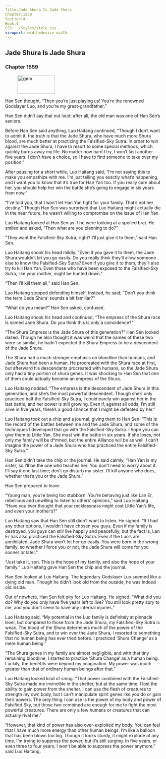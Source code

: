 ```yaml
---
Title:Jade Shura Is Jade Shura 
Chapter:1559 
Section:4 
Book:4 
CSS:../Styles/style.css 
viewport: width=device-width
---
```

  
## Jade Shura Is Jade Shura
### Chapter 1559
  
<figure>
	<img src="../Images/gem.gif" alt="gem" id="gem" width="120" height="60" />
</figure>
  

  
Han Sen thought, “Then you’re just playing us! You’re the renowned Godslayer Luo, and you’re my great-grandfather.”

Han Sen didn’t say that out loud; after all, the old man was one of Han Sen’s seniors.

Before Han Sen said anything, Luo Haitang continued, “Though I don’t want to admit it, the truth is that the Jade Shura, who have much more Shura blood, are much better at practicing the Falsified-Sky Sutra. In order to win against the Jade Shura, I have to resort to some special methods, which quickly burns away my life. No matter how hard I try, I won’t last another five years. I don’t have a choice, so I have to find someone to take over my position.”

After pausing for a short while, Luo Haitang said, “I’m not saying this to make you empathize with me. I’m just telling you exactly what’s happening, and I want you to know that it’s true for Han Yan too. If you really care about her, you should help her win the battle she’s going to engage in six years from now.”

“I’ve told you, that I won’t let Han Yan fight for your family. That’s not her destiny.” Though Han Sen was surprised that Luo Haitang might actually die in the near future, he wasn’t willing to compromise on the issue of Han Yan.

Luo Haitang looked at Han Sen as if he were looking at a spoiled brat. He smiled and asked, “Then what are you planning to do?”

“They want the Falsified-Sky Sutra, right? I’ll just give it to them,” said Han Sen.

Luo Haitang shook his head mildly. “Even if you gave it to them, the Jade Shura wouldn’t let you go easily. Do you really think they’ll allow someone else to know the Falsified-Sky Sutra? Even if you give it to them, they’ll also try to kill Han Yan. Even those who have been exposed to the Falsified-Sky Sutra, like your mother, might be hunted down.”

“Then I’ll kill them all,” said Han Sen.

Luo Haitang stopped defending himself. Instead, he said, “Don’t you think the term ‘Jade Shura’ sounds a bit familiar?”

“What do you mean?” Han Sen asked, confused.

Luo Haitang shook his head and continued, “The empress of the Shura race is named Jade Shura. Do you think this is only a coincidence?”

“The Shura Empress is the Jade Shura of this generation?” Han Sen looked dazed. Though he also thought it was weird that the names of these two were so similar, he hadn’t expected the Shura Empress to be a descendent of the Jade Shura.

The Shura had a much stronger emphasis on bloodline than humans, and Jade Shura had been a human. He procreated with the Shura race at first, but afterward his descendants procreated with humans, so the Jade Shura only had a tiny portion of shura genes. It was shocking to Han Sen that one of them could actually become an empress of the Shura.

Luo Haitang nodded. “The empress is the descendent of Jade Shura in this generation, and she’s the most powerful descendent. Though she’s only practiced half the Falsified-Sky Sutra, I could barely win against her in the last battle, and her power is still growing. Even if, against all odds, I’m still alive in five years, there’s a good chance that I might be defeated by her.”

Luo Haitang took out a chip and a journal, giving them to Han Sen. “This is the record of the battles between me and the Jade Shura, and some of the techniques I developed that go with the Falsified-Sky Sutra. I hope you can give them to Little Yan. She must win the battle in six years. If she loses, not only my family will be d*mned, but the entire Alliance will be as well. I can’t imagine the power of a Jade Shura who had practiced the entire Falsified-Sky Sutra.”

Han Sen didn’t take the chip or the journal. He said calmly, “Han Yan is my sister, so I’ll be the one who teaches her. You don’t need to worry about it. I’ll say it one last time; don’t go disturb my sister. I’ll kill anyone who does, whether that’s you or the Jade Shura.”

Han Sen prepared to leave.

“Young man, you’re being too stubborn. You’re behaving just like Lan Er, rebellious and unwilling to listen to others’ opinions,” said Luo Haitang. “Have you ever thought that your recklessness might cost Little Yan’s life, and even your mother’s?”

Luo Haitang saw that Han Sen still didn’t want to listen. He sighed. “If I had any other options, I wouldn’t have chosen you guys. Even if my family is destroyed, you guys can still live happily and peacefully, but the fact is, Lan Er has also practiced the Falsified-Sky Sutra. Even if the Luo’s are annihilated, Jade Shura won’t let her go easily. You were born in the wrong family, so whether I force you or not, the Jade Shura will come for you sooner or later.”

“Just take it, son. This is the hope of my family, and also the hope of your family.” Luo Haitang gave Han Sen the chip and the journal.

Han Sen looked at Luo Haitang. The legendary Godslayer Luo seemed like a dying old man. Though he didn’t look old from the outside, he was indeed old inside.

Out of nowhere, Han Sen felt pity for Luo Haitang. He sighed. “What did you do? Why do you only have five years left to live? You still look pretty spry to me, and you don’t seem to have any internal injuries.”

Luo Haitang said, “My potential in the Luo family is definitely at pinnacle level, but compared to those from the Jade Shura, my Falsified-Sky Sutra is weak. The blood of the Shura determines much of the power of the Falsified-Sky Sutra, and to win over the Jade Shura, I resorted to something that no human being has ever tried before. I practiced ‘Shura Change’ as a mere human being.”

“The Shura genes in my family are almost negligible, and with that tiny remaining bloodline, I started to practice ‘Shura Change’ as a human being. Luckily, the benefits were beyond my imagination. My power was much greater than that of ordinary human beings after that.”

Luo Haitang looked kind of smug. “That power combined with the Falsified-Sky Sutra made me invincible in the shelter, but at the same time, I lost the ability to gain power from the shelter. I can use the flesh of creatures to strength my own body, but I can’t manipulate spirit genes like you do or gain their powers. The only thing I can use is the power of my body and power of Falsified Sky, but those two combined are enough for me to fight the most powerful creatures. There are only a few humans or creatures that can actually rival me.”

“However, that kind of power has also over-exploited my body. You can feel that I have much more energy than other human beings. I’m like a balloon that has been blown too big. Though it looks sturdy, it might explode at any time. I’m trying to suppress the power, but it’s still surging. In five years, or even three to four years, I won’t be able to suppress the power anymore,” said Luo Haitang.